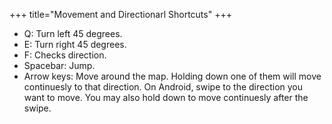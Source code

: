 +++
title="Movement and Directionarl Shortcuts"
+++
* Q: Turn left 45 degrees.
* E: Turn right 45 degrees.
* F: Checks direction.
* Spacebar: Jump.
* Arrow keys: Move around the map. Holding down one of them will move continuesly to that direction. On Android, swipe to the direction you want to move. You may also hold down to move continuesly after the swipe.